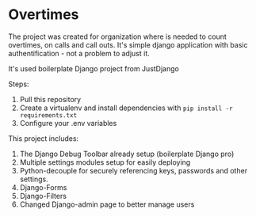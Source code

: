 # Overtimes

The project was created for organization where is needed to count overtimes, on calls and call outs. It's simple django application with basic authentification - not a problem to adjust it.

It's used boilerplate Django project from JustDjango


Steps:

1. Pull this repository
2. Create a virtualenv and install dependencies with `pip install -r requirements.txt`
3. Configure your .env variables

This project includes:

1. The Django Debug Toolbar already setup (boilerplate Django pro)
2. Multiple settings modules setup for easily deploying
3. Python-decouple for securely referencing keys, passwords and other settings.
4. Django-Forms
5. Django-Filters
6. Changed Django-admin page to better manage users
